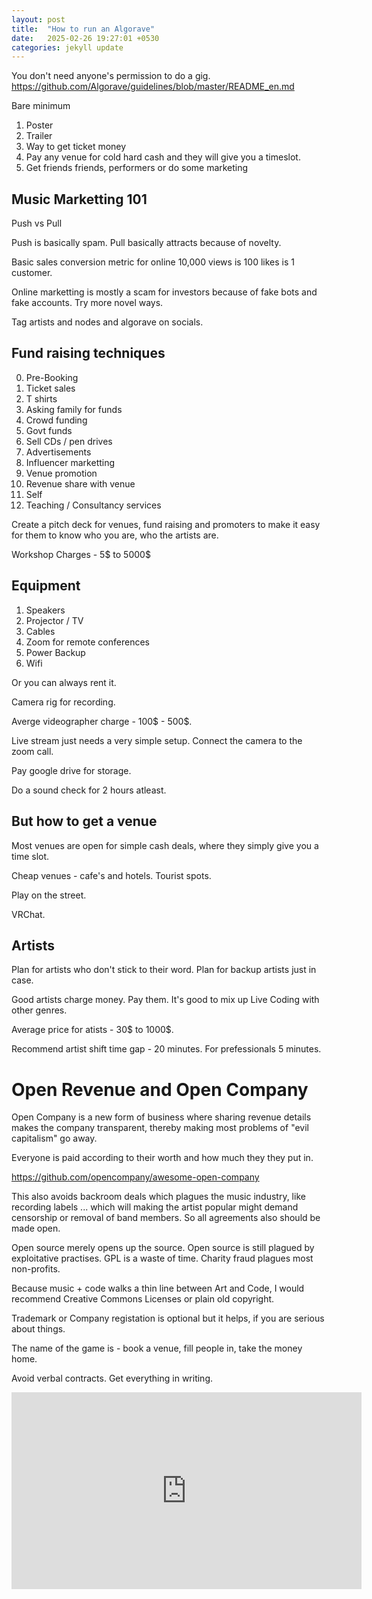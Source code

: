 ```yaml
---
layout: post
title:  "How to run an Algorave"
date:   2025-02-26 19:27:01 +0530
categories: jekyll update
---
```


You don't need anyone's permission to do a gig.
https://github.com/Algorave/guidelines/blob/master/README_en.md

Bare minimum

1. Poster
2. Trailer
3. Way to get ticket money
4. Pay any venue for cold hard cash and they will give you a timeslot.
5. Get friends friends, performers or do some marketing


## Music Marketting 101

Push vs Pull

Push is basically spam.
Pull basically attracts because of novelty.

Basic sales conversion metric for online 10,000 views is 100 likes is 1 customer.

Online marketting is mostly a scam for investors because of fake bots and fake accounts. 
Try more novel ways.

Tag artists and nodes and algorave on socials.

## Fund raising techniques

0. Pre-Booking
1. Ticket sales
2. T shirts
3. Asking family for funds
4. Crowd funding
5. Govt funds
6. Sell CDs / pen drives
7. Advertisements
8. Influencer marketting
9. Venue promotion
10. Revenue share with venue
11. Self
12. Teaching / Consultancy services

Create a pitch deck for venues, fund raising and promoters to make it easy for them to know who you are, who the artists are.

Workshop Charges - 5$ to 5000$

## Equipment

1. Speakers
2. Projector / TV
3. Cables
4. Zoom for remote conferences
5. Power Backup
6. Wifi

Or you can always rent it.

Camera rig for recording.

Averge videographer charge - 100$ - 500$.

Live stream just needs a very simple setup.
Connect the camera to the zoom call.

Pay google drive for storage.

Do a sound check for 2 hours atleast.

## But how to get a venue

Most venues are open for simple cash deals, where they simply give you a time slot.

Cheap venues - cafe's and hotels. Tourist spots.

Play on the street.

VRChat.

## Artists

Plan for artists who don't stick to their word. Plan for backup artists just in case.

Good artists charge money. Pay them. It's good to mix up Live Coding with other genres.

Average price for atists - 30$ to 1000$.



Recommend artist shift time gap - 20 minutes. For prefessionals 5 minutes.

# Open Revenue and Open Company

Open Company is a new form of business where sharing revenue details makes the company transparent,
thereby making most problems of "evil capitalism" go away.

Everyone is paid according to their worth and how much they they put in.

https://github.com/opencompany/awesome-open-company

This also avoids backroom deals which plagues the music industry, like recording labels ...
which will making the artist popular might demand censorship or removal of band members. So all agreements also should be made open.

Open source merely opens up the source. Open source is still plagued by exploitative practises.
GPL is a waste of time. 
Charity fraud plagues most non-profits.

Because music + code walks a thin line between Art and Code, I would recommend Creative Commons Licenses or plain old copyright.

Trademark or Company registation is optional but it helps, if you are serious about things.

The name of the game is - book a venue, fill people in, take the money home.

Avoid verbal contracts.
Get everything in writing.

<iframe width="560" height="315" src="https://www.youtube.com/embed/6SvdtdWJvow?si=Qg8A9zMeLM7Qtlsl" title="YouTube video player" frameborder="0" allow="accelerometer; autoplay; clipboard-write; encrypted-media; gyroscope; picture-in-picture; web-share" referrerpolicy="strict-origin-when-cross-origin" allowfullscreen></iframe>